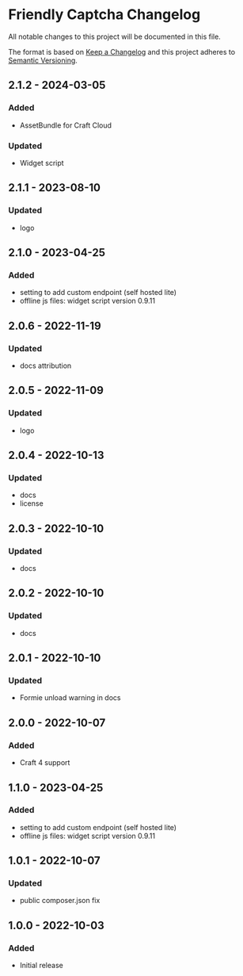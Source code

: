 # Friendly Captcha Changelog

All notable changes to this project will be documented in this file.

The format is based on [Keep a Changelog](http://keepachangelog.com/) and this project adheres to [Semantic Versioning](http://semver.org/).

## 2.1.2 - 2024-03-05

### Added
- AssetBundle for Craft Cloud

### Updated
- Widget script

## 2.1.1 - 2023-08-10

### Updated
- logo

## 2.1.0 - 2023-04-25

### Added
- setting to add custom endpoint (self hosted lite)
- offline js files: widget script version 0.9.11

## 2.0.6 - 2022-11-19

### Updated
- docs attribution

## 2.0.5 - 2022-11-09

### Updated
- logo

## 2.0.4 - 2022-10-13

### Updated
- docs
- license

## 2.0.3 - 2022-10-10

### Updated
- docs

## 2.0.2 - 2022-10-10

### Updated
- docs

## 2.0.1 - 2022-10-10

### Updated
- Formie unload warning in docs

## 2.0.0 - 2022-10-07

### Added
- Craft 4 support

## 1.1.0 - 2023-04-25

### Added
- setting to add custom endpoint (self hosted lite)
- offline js files: widget script version 0.9.11

## 1.0.1 - 2022-10-07

### Updated
- public composer.json fix

## 1.0.0 - 2022-10-03

### Added
- Initial release
